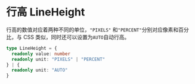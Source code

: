 # 行高 LineHeight

行高的数值对应着两种不同的单位，`"PIXELS"` 和`"PERCENT"`分别对应像素和百分比，与 CSS 类似，同时还可以设置为`AUTO`自动行高。

```TypeScript
type LineHeight = {
  readonly value: number
  readonly unit: "PIXELS" | "PERCENT"
} | {
  readonly unit: "AUTO"
}
```
